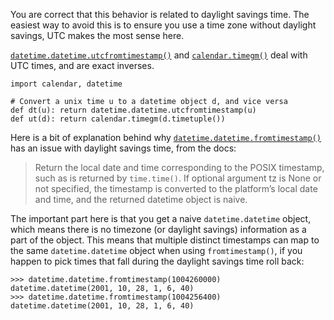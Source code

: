 You are correct that this behavior is related to daylight savings time.  The easiest way to avoid this is to ensure you use a time zone without daylight savings, UTC makes the most sense here.

[`datetime.datetime.utcfromtimestamp()`][1] and [`calendar.timegm()`][2] deal with UTC times, and are exact inverses.

    import calendar, datetime
    
    # Convert a unix time u to a datetime object d, and vice versa
    def dt(u): return datetime.datetime.utcfromtimestamp(u)
    def ut(d): return calendar.timegm(d.timetuple())

Here is a bit of explanation behind why [`datetime.datetime.fromtimestamp()`][3] has an issue with daylight savings time, from the docs:

> Return the local date and time corresponding to the POSIX timestamp,
> such as is returned by `time.time()`. If optional argument tz is None or
> not specified, the timestamp is converted to the platform’s local date
> and time, and the returned datetime object is naive.


The important part here is that you get a naive `datetime.datetime` object, which means there is no timezone (or daylight savings) information as a part of the object.  This means that multiple distinct timestamps can map to the same `datetime.datetime` object when using `fromtimestamp()`, if you happen to pick times that fall during the daylight savings time roll back:

    >>> datetime.datetime.fromtimestamp(1004260000) 
    datetime.datetime(2001, 10, 28, 1, 6, 40)
    >>> datetime.datetime.fromtimestamp(1004256400)
    datetime.datetime(2001, 10, 28, 1, 6, 40)


  [1]: http://docs.python.org/2/library/datetime.html#datetime.datetime.utcfromtimestamp
  [2]: http://docs.python.org/2/library/calendar.html#calendar.timegm
  [3]: http://docs.python.org/2/library/datetime.html#datetime.datetime.fromtimestamp